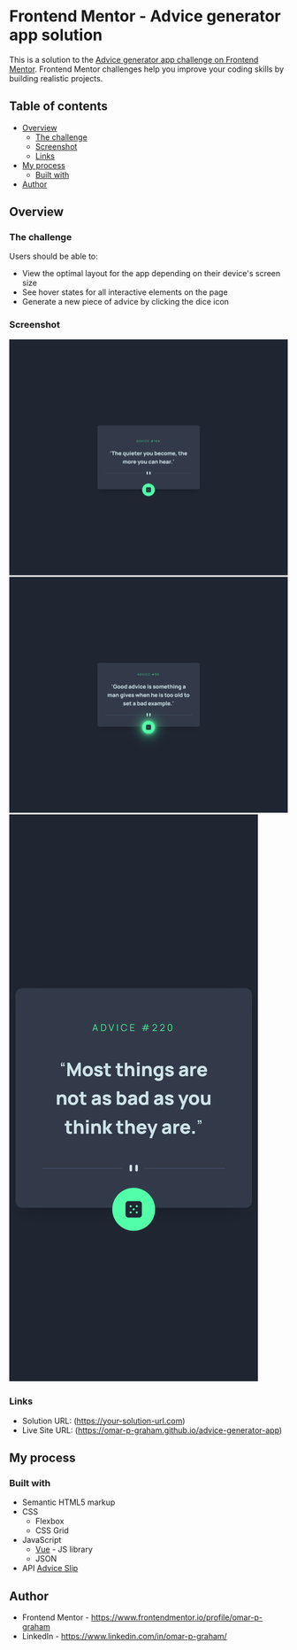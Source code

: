 # Frontend Mentor - Advice generator app solution

This is a solution to the [Advice generator app challenge on Frontend Mentor](https://www.frontendmentor.io/challenges/advice-generator-app-QdUG-13db). Frontend Mentor challenges help you improve your coding skills by building realistic projects.

## Table of contents

- [Overview](#overview)
  - [The challenge](#the-challenge)
  - [Screenshot](#screenshot)
  - [Links](#links)
- [My process](#my-process)
  - [Built with](#built-with)
- [Author](#author)


## Overview

### The challenge

Users should be able to:

- View the optimal layout for the app depending on their device's screen size
- See hover states for all interactive elements on the page
- Generate a new piece of advice by clicking the dice icon

### Screenshot

![Desktop](./src/assets/screenshots/desktop.png)
![Desktop - Active State](./src/assets/screenshots/desktop_active_state.png)
![Mobile](./src/assets/screenshots/mobile.png)


### Links

- Solution URL: (https://your-solution-url.com)
- Live Site URL: (https://omar-p-graham.github.io/advice-generator-app)

## My process

### Built with

- Semantic HTML5 markup
- CSS
  - Flexbox
  - CSS Grid
- JavaScript
  - [Vue](https://vuejs.org//) - JS library
  - JSON
- API [Advice Slip](https://api.adviceslip.com/)


## Author

- Frontend Mentor - https://www.frontendmentor.io/profile/omar-p-graham
- LinkedIn - https://www.linkedin.com/in/omar-p-graham/